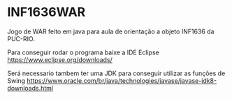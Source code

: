 # INF1636WAR
Jogo de WAR feito em java para aula de orientação a objeto INF1636 da PUC-RIO.

Para conseguir rodar o programa baixe a IDE Eclipse https://www.eclipse.org/downloads/

Será necessario tambem ter uma JDK para conseguir utilizar as funções de Swing https://www.oracle.com/br/java/technologies/javase/javase-jdk8-downloads.html
